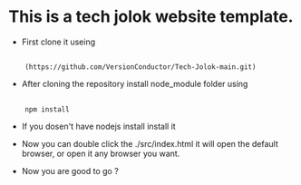 # This is a tech jolok website template.
- First clone it useing

## 
        (https://github.com/VersionConductor/Tech-Jolok-main.git)

- After cloning the repository install node_module folder using 
## 
        npm install

- If you dosen't have nodejs install install it

- Now you can double click the ./src/index.html it will open the default browser, or open it any browser you want.
- Now you are good to go ?
